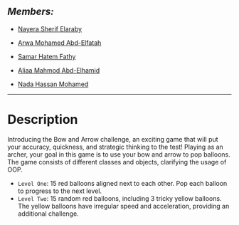## ***Members:***

- [Nayera Sherif Elaraby](https://github.com/Nayera5)
- [Arwa Mohamed Abd-Elfatah](https://github.com/ArwaMuhammed)
 
- [Samar Hatem Fathy](https://github.com/samarhatem879
)
 
- [Aliaa Mahmod Abd-Elhamid](https://github.com/aliaa-mahmoud
)

- [Nada Hassan Mohamed](https://github.com/Nadahassan147)
 

 
---
# Description
 Introducing the Bow and Arrow challenge, an exciting game that will put your accuracy, quickness,
 and strategic thinking to the test!
 Playing as an archer, your goal in this game is to use your bow and arrow to pop balloons.
 The game consists of different classes and objects, clarifying the usage of OOP.

- `Level One`:
15 red balloons aligned next to each other.
Pop each balloon to progress to the next level.
- `Level Two`:
15 random red balloons, including 3 tricky yellow balloons.
The yellow balloons have irregular speed and acceleration, providing an additional challenge.
